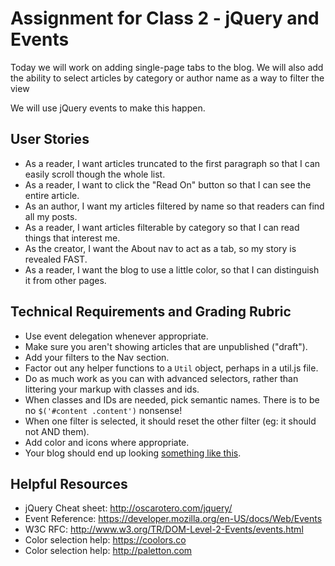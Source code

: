 # Assignment for Class 2 - jQuery and Events

Today we will work on adding single-page tabs to the blog.  We will also add the ability to select articles by category or author name as a way to filter the view

We will use jQuery events to make this happen.

## User Stories
  - As a reader, I want articles truncated to the first paragraph so that I can easily scroll though the whole list.
  - As a reader, I want to click the "Read On" button so that I can see the entire article.
  - As an author, I want my articles filtered by name so that readers can find all my posts.
  - As a reader, I want articles filterable by category so that I can read things that interest me.
  - As the creator, I want the About nav to act as a tab, so my story is revealed FAST.
  - As a reader, I want the blog to use a little color, so that I can distinguish it from other pages.

## Technical Requirements and Grading Rubric
  - Use event delegation whenever appropriate.
  - Make sure you aren't showing articles that are unpublished ("draft").
  - Add your filters to the Nav section.
  - Factor out any helper functions to a `Util` object, perhaps in a util.js file.
  - Do as much work as you can with advanced selectors, rather than littering your markup with classes and ids.
  - When classes and IDs are needed, pick semantic names. There is to be no `$('#content .content')` nonsense!
  - When one filter is selected, it should reset the other filter (eg: it should not AND them).
  - Add color and icons where appropriate.
  - Your blog should end up looking [something like this](http://hijk.it/image/1C3V1S1r3H1n/Screen%20Shot%202015-11-23%20at%2012.21.45%20PM.png).

## Helpful Resources
 - jQuery Cheat sheet: http://oscarotero.com/jquery/
 - Event Reference: https://developer.mozilla.org/en-US/docs/Web/Events
 - W3C RFC: http://www.w3.org/TR/DOM-Level-2-Events/events.html
 - Color selection help: https://coolors.co
 - Color selection help: http://paletton.com
